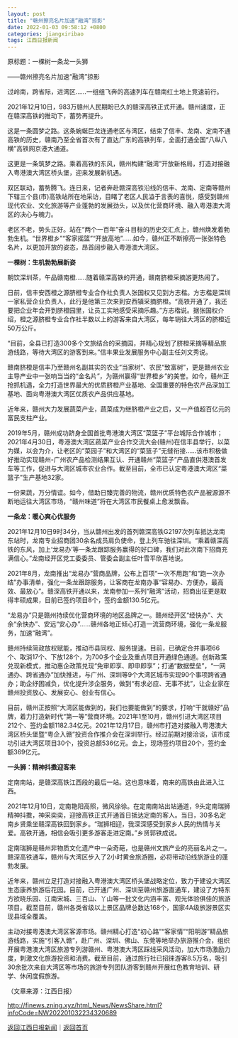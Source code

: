 ```yaml
---
layout: post
title: "赣州擦亮名片加速“融湾”掠影"
date: 2022-01-03 09:58:12 +0800
categories: jiangxiribao
tags: 江西日报新闻
---
```

<p>原标题：一棵树一条龙一头狮</p><p>——赣州擦亮名片加速“融湾”掠影</p><p>过岭南，跨省际，进湾区……一组组飞奔的高速列车在赣南红土地上竞速前行。</p><p>2021年12月10日，983万赣州人民期盼已久的赣深高铁正式开通。赣州速度，正在赣深高铁的推动下，蓄势再提升。</p><p>这是一条圆梦之路。这条蜿蜒巨龙连通老区与湾区，结束了信丰、龙南、定南不通高铁的历史，赣南乃至全省首次有了直达广东的高铁列车，全面打通全国“八纵八横”高铁网京港大通道。</p><p>这更是一条筑梦之路。乘着高铁的东风，赣州构建“融湾”开放新格局，打造对接融入粤港澳大湾区桥头堡，迎来发展新机遇。</p><p>双区联动，蓄势腾飞。连日来，记者奔赴赣深高铁沿线的信丰、龙南、定南等赣州下辖三个县(市)高铁站所在地采访，目睹了老区人民溢于言表的喜悦，感受到赣州现代农业、文化旅游等产业蓬勃的发展劲头，以及优化营商环境、融入粤港澳大湾区的决心与魄力。</p><p>老区不老，势头正好。站在“两个一百年”奋斗目标的历史交汇点上，赣州焕发着勃勃生机。“世界橙乡”“客家摇篮”“开放高地”……如今，赣州正不断擦亮一张张特色名片，以更加开放的姿态，昂首阔步融入粤港澳大湾区。</p><p><strong>一棵树：生机勃勃展新姿</strong></p><p>朝饮深圳茶，午品赣南橙……随着赣深高铁的开通，赣南脐橙采摘游更热闹了。</p><p>日前，信丰安西橙之源脐橙专业合作社负责人张国权又见到方志楷。方志楷是深圳一家私营企业负责人，此行是他第三次来到安西镇采摘脐橙。“高铁开通了，我还要把企业年会开到脐橙园里，让员工实地感受采摘乐趣。”方志楷说。据张国权介绍，橙之源脐橙专业合作社半数以上的游客来自大湾区，每年销往大湾区的脐橙近50万公斤。</p><p>“目前，全县已打造300多个文旅结合的采摘园，并精心规划了脐橙采摘等精品旅游线路，等待大湾区的游客到来。”信丰果业发展服务中心副主任刘文秀说。</p><p>赣南脐橙是信丰乃至赣州名副其实的农业“当家树”、农民“致富树”，更是赣州农业主导产业中一张响当当的“金名片”，为赣州赢得“世界橙乡”的美誉。如今，赣州正抢抓机遇，全力打造世界最大的优质脐橙产业基地、全国重要的特色农产品深加工基地、面向粤港澳大湾区优质农产品供应基地。</p><p>近年来，赣州大力发展蔬菜产业，蔬菜成为继脐橙产业之后，又一产值超百亿元的富民支柱产业。</p><p>2019年5月，赣州成功跻身全国首批粤港澳大湾区“菜篮子”平台城际合作城市；2021年4月30日，粤港澳大湾区蔬菜产业合作交流大会(赣州)在信丰县举行，以菜为媒，以会为介，让老区的“菜园子”和大湾区的“菜篮子”无缝衔接……该市积极做好推动实现赣州-广州农产品检测结果互认、开通赣州“菜篮子”产品直供港澳首发车等工作，促进与大湾区城市农业合作。截至目前，全市已认定粤港澳大湾区“菜篮子”生产基地32家。</p><p>一份果蔬，万分情谊。如今，借助日臻完善的物流，赣州优质特色农产品被源源不断地运往大湾区市场，“赣州味道”将在大湾区市民餐桌上愈发飘香。</p><p><strong>一条龙：暖心爽心优服务</strong></p><p>2021年12月10日9时34分，当从赣州出发的首列赣深高铁G2197次列车抵达龙南东站时，龙南专业招商团30余名成员肩负使命，登上列车驰往深圳。“乘着赣深高铁的东风，加上‘龙易办’等一条龙跟踪服务赢得的好口碑，我们对此次南下招商充满信心。”龙南经开区党工委委员、管委会副主任叶雪平欣喜地说。</p><p>2021年8月，龙南推出“龙易办”营商品牌，公布上百项“一次不用跑”和“跑一次办结”办事清单，强化一条龙跟踪服务，让客商在龙南办事“容易办、方便办，最高效、最放心”。赣深高铁开通以来，龙南参加一系列“融湾”活动，招商出征更是取得丰硕成果，目前已签约项目8个，签约金额130.5亿元。</p><p>“龙易办”只是赣州持续优化营商环境的地区品牌之一。赣州经开区“经快办”、大余“余快办”、安远“安心办”……赣州各地正倾心打造一流营商环境，强化一条龙服务，加速“融湾”。</p><p>赣州持续简政放权赋能，推动市县同权、服务提速。目前，已确定合并事项66个、取消17个、下放128个，为700多个企业及重点项目开通绿色通道。创新政策兑现新模式，推动惠企政策兑现“免审即享、即申即享”；打通“数据壁垒”，“一网通办、跨省通办”加快推进，与广州、深圳等9个大湾区城市实现90个事项跨省通办；助企纾困减负，优化提升涉企服务，做到“有求必应、无事不扰”，让企业家在赣州投资放心、发展安心、创业有信心。</p><p>目前，赣州正按照“大湾区能做到的，我们也要能做到”的要求，打响“干就赣好”品牌，着力打造新时代“第一等”营商环境。2021年1至10月，赣州引进大湾区项目212个、签约金额1182.34亿元。2021年12月17日，赣州市打造对接融入粤港澳大湾区桥头堡暨“粤企入赣”投资合作推介会在深圳举行。经过前期对接洽谈，该市成功引进大湾区项目30个，投资总额536亿元。会上，现场签约项目20个，签约金额369亿元。</p><p><strong>一头狮：精神抖擞迎客来</strong></p><p>定南南站，是赣深高铁江西段的最后一站。这也意味着，南来的高铁由此进入江西。</p><p>2021年12月10日，定南艳阳高照，微风徐徐。在定南南站出站通道，9头定南瑞狮精神抖擞，神采奕奕，迎接高铁正式开通首日抵达定南的客人。当日，30多名定南乡贤乘坐赣深高铁回到家乡。“瑞狮相迎，我深深感受到家乡人民的热情与关爱。高铁开通，相信会吸引更多游客走进定南。”乡贤郭铁成说。</p><p>定南瑞狮是赣州非物质文化遗产中一朵奇葩，也是赣州文旅产业的亮丽名片之一。赣深高铁通车，赣州与大湾区步入了2小时黄金旅游圈，必将带动沿线旅游业的蓬勃发展。</p><p>近年来，赣州立足打造对接融入粤港澳大湾区桥头堡战略定位，致力于建设大湾区生态康养旅游后花园。目前，已开通广州、深圳至赣州旅游直通车，建设了方特东方欲晓乐园、江南宋城、三百山、丫山等一批文化内涵丰富、观光体验俱佳的旅游项目。截至目前，赣州各类省级以上景区品牌总数达168个，国家4A级旅游景区实现县域全覆盖。</p><p>主动对接粤港澳大湾区客源市场。赣州精心打造“初心路”“客家情”“阳明游”精品旅游线路，实施“引客入赣”，赴广州、深圳、佛山、东莞等地举办旅游推介会，组织开展粤港澳大湾区旅游专列游赣州、粤港澳大湾区踩线采风活动，加大市场激励力度，刺激文化旅游投资和消费。截至目前，通过旅行社已招徕游客8.5万名，吸引30余批次来自大湾区等市场的旅游专列团队游客到赣州开展红色教育培训、研学、休闲度假旅游。</p><p class="em_media">（文章来源：江西日报）</p>

<http://finews.zning.xyz/html_News/NewsShare.html?infoCode=NW202201032234320689>

[返回江西日报新闻](//finews.withounder.com/category/jiangxiribao.html)｜[返回首页](//finews.withounder.com/)